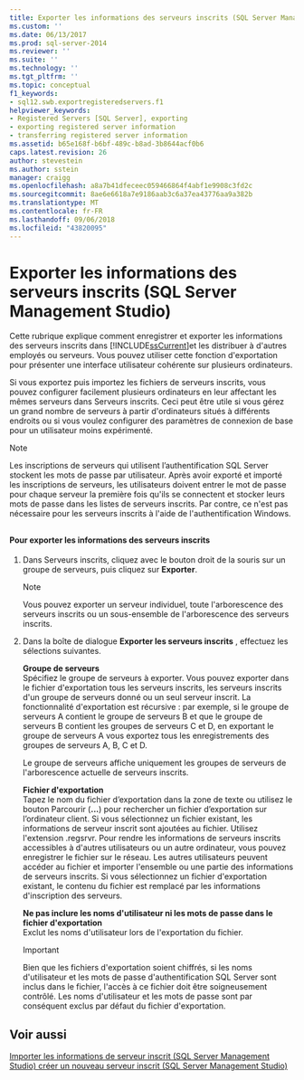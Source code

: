 ```yaml
---
title: Exporter les informations des serveurs inscrits (SQL Server Management Studio) | Microsoft Docs
ms.custom: ''
ms.date: 06/13/2017
ms.prod: sql-server-2014
ms.reviewer: ''
ms.suite: ''
ms.technology: ''
ms.tgt_pltfrm: ''
ms.topic: conceptual
f1_keywords:
- sql12.swb.exportregisteredservers.f1
helpviewer_keywords:
- Registered Servers [SQL Server], exporting
- exporting registered server information
- transferring registered server information
ms.assetid: b65e168f-b6bf-489c-b8ad-3b8644acf0b6
caps.latest.revision: 26
author: stevestein
ms.author: sstein
manager: craigg
ms.openlocfilehash: a8a7b41dfeceec059466864f4abf1e9908c3fd2c
ms.sourcegitcommit: 8ae6e6618a7e9186aab3c6a37ea43776aa9a382b
ms.translationtype: MT
ms.contentlocale: fr-FR
ms.lasthandoff: 09/06/2018
ms.locfileid: "43820095"
---
```

# <a name="export-registered-server-information-sql-server-management-studio"></a>Exporter les informations des serveurs inscrits (SQL Server Management Studio)
  Cette rubrique explique comment enregistrer et exporter les informations des serveurs inscrits dans [!INCLUDE[ssCurrent](../../includes/sscurrent-md.md)]et les distribuer à d'autres employés ou serveurs. Vous pouvez utiliser cette fonction d'exportation pour présenter une interface utilisateur cohérente sur plusieurs ordinateurs.  
  
 Si vous exportez puis importez les fichiers de serveurs inscrits, vous pouvez configurer facilement plusieurs ordinateurs en leur affectant les mêmes serveurs dans Serveurs inscrits. Ceci peut être utile si vous gérez un grand nombre de serveurs à partir d'ordinateurs situés à différents endroits ou si vous voulez configurer des paramètres de connexion de base pour un utilisateur moins expérimenté.  
  
> [!NOTE]  
>  Les inscriptions de serveurs qui utilisent l’authentification SQL Server stockent les mots de passe par utilisateur. Après avoir exporté et importé les inscriptions de serveurs, les utilisateurs doivent entrer le mot de passe pour chaque serveur la première fois qu'ils se connectent et stocker leurs mots de passe dans les listes de serveurs inscrits. Par contre, ce n'est pas nécessaire pour les serveurs inscrits à l'aide de l'authentification Windows.  
  
##  <a name="SSMSProcedure"></a>  
  
#### <a name="to-export-registered-server-information"></a>Pour exporter les informations des serveurs inscrits  
  
1.  Dans Serveurs inscrits, cliquez avec le bouton droit de la souris sur un groupe de serveurs, puis cliquez sur **Exporter**.  
  
    > [!NOTE]  
    >  Vous pouvez exporter un serveur individuel, toute l'arborescence des serveurs inscrits ou un sous-ensemble de l'arborescence des serveurs inscrits.  
  
2.  Dans la boîte de dialogue **Exporter les serveurs inscrits** , effectuez les sélections suivantes.  
  
     **Groupe de serveurs**  
     Spécifiez le groupe de serveurs à exporter. Vous pouvez exporter dans le fichier d'exportation tous les serveurs inscrits, les serveurs inscrits d'un groupe de serveurs donné ou un seul serveur inscrit. La fonctionnalité d'exportation est récursive : par exemple, si le groupe de serveurs A contient le groupe de serveurs B et que le groupe de serveurs B contient les groupes de serveurs C et D, en exportant le groupe de serveurs A vous exportez tous les enregistrements des groupes de serveurs A, B, C et D.  
  
     Le groupe de serveurs affiche uniquement les groupes de serveurs de l'arborescence actuelle de serveurs inscrits.  
  
     **Fichier d'exportation**  
     Tapez le nom du fichier d’exportation dans la zone de texte ou utilisez le bouton Parcourir (**...**) pour rechercher un fichier d’exportation sur l’ordinateur client. Si vous sélectionnez un fichier existant, les informations de serveur inscrit sont ajoutées au fichier. Utilisez l'extension .regsrvr. Pour rendre les informations de serveurs inscrits accessibles à d'autres utilisateurs ou un autre ordinateur, vous pouvez enregistrer le fichier sur le réseau. Les autres utilisateurs peuvent accéder au fichier et importer l'ensemble ou une partie des informations de serveurs inscrits. Si vous sélectionnez un fichier d'exportation existant, le contenu du fichier est remplacé par les informations d'inscription des serveurs.  
  
     **Ne pas inclure les noms d'utilisateur ni les mots de passe dans le fichier d'exportation**  
     Exclut les noms d'utilisateur lors de l'exportation du fichier.  
  
    > [!IMPORTANT]  
    >  Bien que les fichiers d'exportation soient chiffrés, si les noms d'utilisateur et les mots de passe d'authentification SQL Server sont inclus dans le fichier, l'accès à ce fichier doit être soigneusement contrôlé. Les noms d'utilisateur et les mots de passe sont par conséquent exclus par défaut du fichier d'exportation.  
  
## <a name="see-also"></a>Voir aussi  
 [Importer les informations de serveur inscrit &#40;SQL Server Management Studio&#41; ](import-registered-server-information-sql-server-management-studio.md) [créer un nouveau serveur inscrit &#40;SQL Server Management Studio&#41;](create-a-new-registered-server-sql-server-management-studio.md)  
  
  
